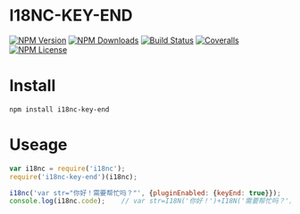 I18NC-KEY-END
==================


[![NPM Version][npm-image]][npm-url]
[![NPM Downloads][downloads-image]][npm-url]
[![Build Status][travis-image]][travis-url]
[![Coveralls][coveralls-image]][coveralls-url]
[![NPM License][license-image]][npm-url]

# Install
```
npm install i18nc-key-end
```

# Useage

```javascript
var i18nc = require('i18nc');
require('i18nc-key-end')(i18nc);

i18nc('var str="你好！需要帮忙吗？"', {pluginEnabled: {keyEnd: true}});
console.log(i18nc.code);	// var str=I18N('你好！')+I18N('需要帮忙吗？');
```


[npm-image]: http://img.shields.io/npm/v/i18nc-key-end.svg
[downloads-image]: http://img.shields.io/npm/dm/i18nc-key-end.svg
[npm-url]: https://www.npmjs.org/package/i18nc-key-end
[travis-image]: http://img.shields.io/travis/Bacra/node-i18nc-key-end/master.svg?label=linux
[travis-url]: https://travis-ci.org/Bacra/node-i18nc-key-end
[coveralls-image]: https://img.shields.io/coveralls/Bacra/node-i18nc-key-end.svg
[coveralls-url]: https://coveralls.io/github/Bacra/node-i18nc-key-end
[license-image]: http://img.shields.io/npm/l/i18nc-key-end.svg
